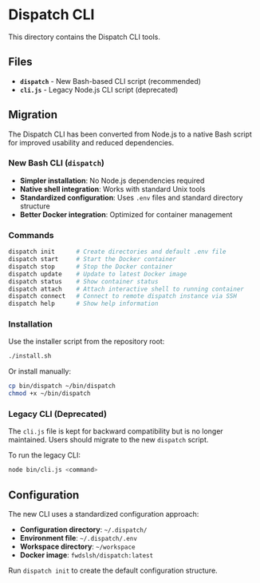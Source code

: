 # Dispatch CLI

This directory contains the Dispatch CLI tools.

## Files

- **`dispatch`** - New Bash-based CLI script (recommended)
- **`cli.js`** - Legacy Node.js CLI script (deprecated)

## Migration

The Dispatch CLI has been converted from Node.js to a native Bash script for improved usability and reduced dependencies.

### New Bash CLI (`dispatch`)

- **Simpler installation**: No Node.js dependencies required
- **Native shell integration**: Works with standard Unix tools
- **Standardized configuration**: Uses `.env` files and standard directory structure
- **Better Docker integration**: Optimized for container management

### Commands

```bash
dispatch init      # Create directories and default .env file
dispatch start     # Start the Docker container
dispatch stop      # Stop the Docker container
dispatch update    # Update to latest Docker image
dispatch status    # Show container status
dispatch attach    # Attach interactive shell to running container
dispatch connect   # Connect to remote dispatch instance via SSH
dispatch help      # Show help information
```

### Installation

Use the installer script from the repository root:

```bash
./install.sh
```

Or install manually:

```bash
cp bin/dispatch ~/bin/dispatch
chmod +x ~/bin/dispatch
```

### Legacy CLI (Deprecated)

The `cli.js` file is kept for backward compatibility but is no longer maintained. Users should migrate to the new `dispatch` script.

To run the legacy CLI:

```bash
node bin/cli.js <command>
```

## Configuration

The new CLI uses a standardized configuration approach:

- **Configuration directory**: `~/.dispatch/`
- **Environment file**: `~/.dispatch/.env`
- **Workspace directory**: `~/workspace`
- **Docker image**: `fwdslsh/dispatch:latest`

Run `dispatch init` to create the default configuration structure.
